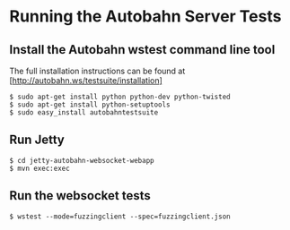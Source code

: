 Running the Autobahn Server Tests
=================================

Install the Autobahn wstest command line tool
---------------------------------------------

The full installation instructions can be found at [http://autobahn.ws/testsuite/installation]

    $ sudo apt-get install python python-dev python-twisted
    $ sudo apt-get install python-setuptools
    $ sudo easy_install autobahntestsuite


Run Jetty
---------

    $ cd jetty-autobahn-websocket-webapp
    $ mvn exec:exec


Run the websocket tests
-----------------------

    $ wstest --mode=fuzzingclient --spec=fuzzingclient.json


